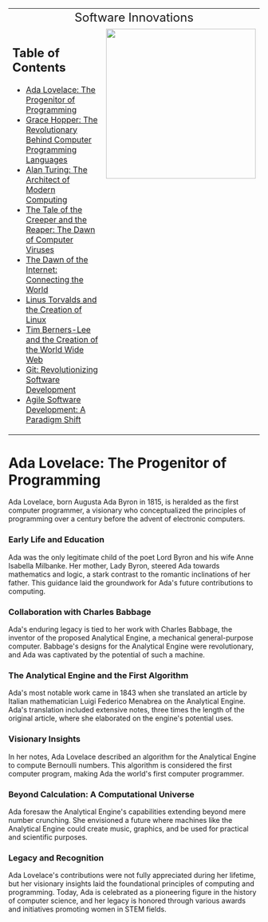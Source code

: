 <table>
  <tr>
    <td colspan="2" align="center" style="font-size: 24px; ">Software Innovations</td>
  </tr>
  <tr>
    <td valign="top">
      <h2>Table of Contents</h2>
      <ul>
        <li><a href="#ada-lovelace-the-progenitor-of-programming">Ada Lovelace: The Progenitor of Programming</a></li>
        <li><a href="#grace-hopper-the-revolutionary-behind-computer-programming-languages">Grace Hopper: The Revolutionary Behind Computer Programming Languages</a></li>
        <li><a href="#alan-turing-the-architect-of-modern-computing">Alan Turing: The Architect of Modern Computing</a></li>
        <li><a href="#the-tale-of-the-creeper-and-the-reaper-the-dawn-of-computer-viruses">The Tale of the Creeper and the Reaper: The Dawn of Computer Viruses</a></li>
        <li><a href="#the-dawn-of-the-internet-connecting-the-world">The Dawn of the Internet: Connecting the World</a></li>
        <li><a href="#linus-torvalds-and-the-creation-of-linux">Linus Torvalds and the Creation of Linux</a></li>
        <li><a href="#tim-berners-lee-and-the-creation-of-the-world-wide-web">Tim Berners-Lee and the Creation of the World Wide Web</a></li>
        <li><a href="#git-revolutionizing-software-development">Git: Revolutionizing Software Development</a></li>
        <li><a href="#agile-software-development-a-paradigm-shift">Agile Software Development: A Paradigm Shift</a></li>
      </ul>
    </td>
    <td align="right" valign="top">
      <img src="https://github.com/AlexandrosLiaskos/Software_Innovators/assets/128935863/684bfbcd-bce9-411b-9ca5-b2df0e3a1ecf" width="300px">
    </td>
  </tr>
</table>



# Ada Lovelace: The Progenitor of Programming

Ada Lovelace, born Augusta Ada Byron in 1815, is heralded as the first computer programmer, a visionary who conceptualized the principles of programming over a century before the advent of electronic computers.

### Early Life and Education

Ada was the only legitimate child of the poet Lord Byron and his wife Anne Isabella Milbanke. Her mother, Lady Byron, steered Ada towards mathematics and logic, a stark contrast to the romantic inclinations of her father. This guidance laid the groundwork for Ada's future contributions to computing.

### Collaboration with Charles Babbage

Ada's enduring legacy is tied to her work with Charles Babbage, the inventor of the proposed Analytical Engine, a mechanical general-purpose computer. Babbage's designs for the Analytical Engine were revolutionary, and Ada was captivated by the potential of such a machine.

### The Analytical Engine and the First Algorithm

Ada's most notable work came in 1843 when she translated an article by Italian mathematician Luigi Federico Menabrea on the Analytical Engine. Ada's translation included extensive notes, three times the length of the original article, where she elaborated on the engine's potential uses.

### Visionary Insights

In her notes, Ada Lovelace described an algorithm for the Analytical Engine to compute Bernoulli numbers. This algorithm is considered the first computer program, making Ada the world's first computer programmer.

### Beyond Calculation: A Computational Universe

Ada foresaw the Analytical Engine's capabilities extending beyond mere number crunching. She envisioned a future where machines like the Analytical Engine could create music, graphics, and be used for practical and scientific purposes.

### Legacy and Recognition

Ada Lovelace's contributions were not fully appreciated during her lifetime, but her visionary insights laid the foundational principles of computing and programming. Today, Ada is celebrated as a pioneering figure in the history of computer science, and her legacy is honored through various awards and initiatives promoting women in STEM fields.
